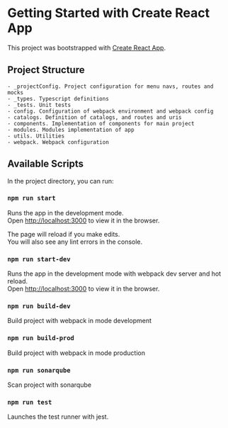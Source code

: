 # Getting Started with Create React App
This project was bootstrapped with [Create React App](https://github.com/facebook/create-react-app).

## Project Structure
    - _projectConfig. Project configuration for menu navs, routes and mocks
    - _types. Typescript definitions
    - _tests. Unit tests
    - config. Configuration of webpack environment and webpack config
    - catalogs. Definition of catalogs, and routes and uris
    - components. Implementation of components for main project
    - modules. Modules implementation of app
    - utils. Utilities
    - webpack. Webpack configuration

## Available Scripts
In the project directory, you can run:

### `npm run start`
Runs the app in the development mode.\
Open [http://localhost:3000](http://localhost:3000) to view it in the browser.

The page will reload if you make edits.\
You will also see any lint errors in the console.

### `npm run start-dev`
Runs the app in the development mode with webpack dev server and hot reload.\
Open [http://localhost:3000](http://localhost:3000) to view it in the browser.

### `npm run build-dev`
Build project with webpack in mode development

### `npm run build-prod`
Build project with webpack in mode production

### `npm run sonarqube`
Scan project with sonarqube

### `npm run test`
Launches the test runner with jest.